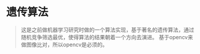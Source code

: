 # 遗传算法
> 这是之前做机器学习研究时做的一个算法实现，基于著名的遗传算法，通过随机竞争筛选最优，使得算法的结果朝着一个方向去演进。
> 基于opencv来做图像比对，所以opencv是必须的。
